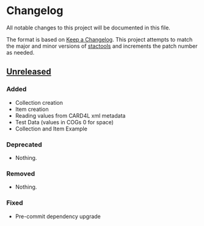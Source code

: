 # Changelog

All notable changes to this project will be documented in this file.

The format is based on [Keep a Changelog](https://keepachangelog.com/en/1.0.0/).
This project attempts to match the major and minor versions of
[stactools](https://github.com/stac-utils/stactools) and increments the patch
number as needed.

## [Unreleased]

### Added

- Collection creation
- Item creation
- Reading values from CARD4L xml metadata
- Test Data (values in COGs 0 for space)
- Collection and Item Example

### Deprecated

- Nothing.

### Removed

- Nothing.

### Fixed

- Pre-commit dependency upgrade

[Unreleased]: <https://github.com/stactools-packages/palsar2-scansar/tree/main/>

